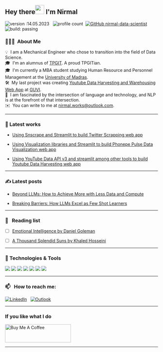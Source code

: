 ## Hey there<img src="https://raw.githubusercontent.com/MartinHeinz/MartinHeinz/master/wave.gif" width="30px"> I'm Nirmal

![version :14.05.2023](https://img.shields.io/badge/version-14.05.2023-informational) &nbsp;
![profile count](https://komarev.com/ghpvc/?username=nirmal-data-scientist&color=red)&nbsp;
[![GitHub nirmal-data-scientist](https://img.shields.io/github/followers/nirmal-data-scientist?label=follow&style=social)](https://github.com/nirmal-data-scientist)&nbsp;
![build: passing](https://img.shields.io/badge/build-passing-success)

### 👨🏻‍💻 &nbsp;About Me

💡 &nbsp;I am a Mechanical Engineer who chose to transition into the field of Data Science.\
🎓 &nbsp;I'm an alumnus of [TPGIT](https://tpgit.edu.in/). A proud TPGITian. \
🎓 &nbsp;I'm currently a MBA student studying Human Resource and Personnel Management at the [University of Madras](https://www.unom.ac.in/). \
🛠 &nbsp;My last project was creating [Youtube Data Harvesting and Warehousing Web App](https://nirmal-data-scientist-youtube-data-harvesting.streamlit.app/) at [GUVI](https://www.guvi.in/). \
🌱 &nbsp;I am fascinated by the intersection of language and technology, and NLP is at the forefront of that intersection.\
✉️ &nbsp;You can write to me at nirmal.works@outlook.com.

---

### 🔧 Latest works

- [Using Snscrape and Streamlit to build Twitter Scrapping web app](https://nirmal-data-scientist-twitter-data-fetching.streamlit.app/)

- [Using Visualization libraries and Streamlit to build Phonepe Pulse Data Visualization web app](https://nirmal-data-scientist-phonepe-pulse.streamlit.app/)

- [Using YouTube Data API v3 and streamlit among other tools to build Youtube Data Harvesting web app](https://nirmal-data-scientist-youtube-data-harvesting.streamlit.app/)

---

<!--  ### ⚡ Github Stats -->

  <!-- ![Nirmal's Github Stats](https://github-readme-stats.vercel.app/api?username=nirmal-data-scientist&theme=transparent)-->

### &#x270d; Latest posts

- [Beyond LLMs: How to Achieve More with Less Data and Compute](https://medium.com/@nirmalkumar07781/beyond-llms-how-to-achieve-more-with-less-data-and-compute-5ce1d260bdb7)

- [Breaking Barriers: How LLMs Excel as Few Shot Learners](https://medium.com/@nirmalkumar07781/breaking-barriers-how-llms-excel-as-few-shot-learners-c6f906aabe20)

---

### 📖 &nbsp; Reading list

- [ ] [Emotional Intelligence by Daniel Goleman](https://www.goodreads.com/book/show/26329.Emotional_Intelligence)

- [ ] [A Thousand Splendid Suns by Khaled Hosseini](https://www.goodreads.com/book/show/128029.A_Thousand_Splendid_Suns)

---

### 🔧 Technologies & Tools
![](https://img.shields.io/badge/Code-Python-informational?style=flat&logo=python&logoColor=white&color=2bbc8a)
![](https://img.shields.io/badge/Tools-MySQL-informational?style=flat&logo=mysql&logoColor=white&color=2bbc8a)
![](https://img.shields.io/badge/Tools-MongoDB-informational?style=flat&logo=mongodb&logoColor=white&color=2bbc8a)
![](https://img.shields.io/badge/Editor-JupyterNotebook-informational?style=flat&logo=jupyter&logoColor=white&color=2bbc8a)
![](https://img.shields.io/badge/Editor-VSCode-informational?style=flat&logo=visualstudiocode&logoColor=white&color=2bbc8a)
![](https://img.shields.io/badge/Editor-Spyder-informational?style=flat&logo=spyder-ide&logoColor=white&color=2bbc8a)
![](https://img.shields.io/badge/Editor-GoogleColab-informational?style=flat&logo=googlecolab&logoColor=white&color=2bbc8a)

---

### 📫 &nbsp; How to reach me:

<a href="https://www.linkedin.com/in/nirmal-kumar-data-scientist/"><img alt="LinkedIn" src="https://img.shields.io/badge/LinkedIn%20-%230077B5.svg?&style=flat&logo=linkedin&logoColor=white"/></a> &nbsp;
<a href="mailto:nirmal.works@outlook.com"><img alt="Outlook" src="https://img.shields.io/badge/Outlook-0078D4?style=flat&logo=microsoft-outlook&logoColor=white" /></a> &nbsp;

---

### If you like what I do

<a href="https://www.buymeacoffee.com/nirmal.datageek" target="_blank"><img src="https://cdn.buymeacoffee.com/buttons/v2/default-yellow.png" alt="Buy Me A Coffee" style="height: 60px !important;width: 217px !important;" ></a>

---